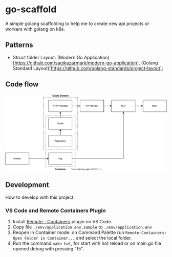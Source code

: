 # go-scaffold

A simple golang scaffolding to help me to create new api projects or workers with golang on k8s.

## Patterns

* Struct folder Layout: (Modern Go Application)[https://github.com/sagikazarmark/modern-go-application], (Golang Standard Layout)[https://github.com/golang-standards/project-layout];

## Code flow

![alt text](./docs/assets/architecture.drawio.svg)

## Development

How to develop with this project.

### VS Code and Remote Containers Plugin

1. Install [Remote - Containers](https://marketplace.visualstudio.com/items?itemName=ms-vscode-remote.remote-containers) plugin on VS Code.
2. Copy file `./env/application.env.sample` to `./env/application.env`
3. Reopen in Container mode: on Command Palette run `Remote-Containers: Open Folder in Container...` and select the local folder.
4. Run the command `make hot`, for start with hot reload or on main.go file opened debug with pressing "f5".